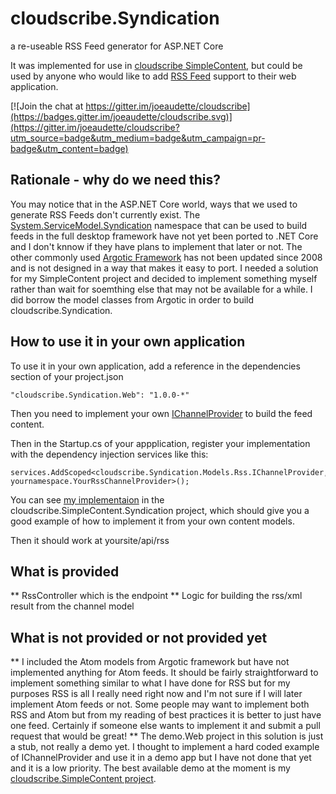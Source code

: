 # cloudscribe.Syndication
a re-useable RSS Feed generator for ASP.NET Core

It was implemented for use in [cloudscribe SimpleContent](https://github.com/joeaudette/cloudscribe.SimpleContent), but could be used by anyone who would like to add [RSS Feed](http://cyber.law.harvard.edu/rss/rss.html) support to their web application.

[![Join the chat at https://gitter.im/joeaudette/cloudscribe](https://badges.gitter.im/joeaudette/cloudscribe.svg)](https://gitter.im/joeaudette/cloudscribe?utm_source=badge&utm_medium=badge&utm_campaign=pr-badge&utm_content=badge)

## Rationale - why do we need this?

You may notice that in the ASP.NET Core world, ways that we used to generate RSS Feeds don't currently exist. The [System.ServiceModel.Syndication](https://msdn.microsoft.com/en-us/library/system.servicemodel.syndication%28v=vs.110%29.aspx) namespace that can be used to build feeds in the full desktop framework have not yet been ported to .NET Core and I don't knnow if they have plans to implement that later or not. The other commonly used [Argotic Framework](https://argotic.codeplex.com/) has not been updated since 2008 and is not designed in a way that makes it easy to port. I needed a solution for my SimpleContent project and decided to implement something myself rather than wait for soemthing else that may not be available for a while. I did borrow the model classes from Argotic in order to build cloudscribe.Syndication.


## How to use it in your own application

To use it in your own application, add a reference in the dependencies section of your project.json

    "cloudscribe.Syndication.Web": "1.0.0-*"

Then you need to implement your own [IChannelProvider](https://github.com/joeaudette/cloudscribe.Syndication/blob/master/src/cloudscribe.Syndication/Models/Rss/IChannelProvider.cs) to build the feed content.

Then in the Startup.cs of your appplication, register your implementation with the dependency injection services like this:

    services.AddScoped<cloudscribe.Syndication.Models.Rss.IChannelProvider, yournamespace.YourRssChannelProvider>();
	
You can see [my implementaion](https://github.com/joeaudette/cloudscribe.SimpleContent/blob/master/src/cloudscribe.SimpleContent.Syndication/RssChannelProvider.cs) in the cloudscribe.SimpleContent.Syndication project, which should give you a good example of how to implement it from your own content models.

Then it should work at yoursite/api/rss

## What is provided

** RssController which is the endpoint
** Logic for building the rss/xml result from the channel model

## What is not provided or not provided yet

** I included the Atom models from Argotic framework but have not implemented anything for Atom feeds. It should be fairly straightforward to implement something similar to what I have done for RSS but for my purposes RSS is all I really need right now and I'm not sure if I will later implement Atom feeds or not. Some people may want to implement both RSS and Atom but from my reading of best practices it is better to just have one feed. Certainly if someone else wants to implement it and submit a pull request that would be great!
** The demo.Web project in this solution is just a stub, not really a demo yet. I thought to implement a hard coded example of IChannelProvider and use it in a demo app but I have not done that yet and it is a low priority. The best available demo at the moment is my [cloudscribe.SimpleContent project](https://github.com/joeaudette/cloudscribe.SimpleContent).
